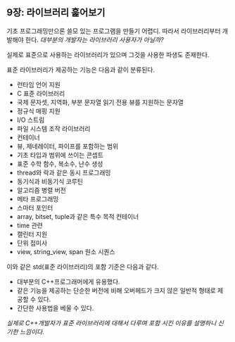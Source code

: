 ## 9장: 라이브러리 훑어보기

기초 프로그래밍만으론 쓸모 있는 프로그램을 만들기 어렵디. 따라서 라이브러리부터 개발해야 한다. *대부분의 개발자는 라이브러리 사용자가 아닐까?*

실제로 표준으로 사용하는 라이브러리가 있으며 그것을 사용한 파생도 존재한다.

표준 라이브러리가 제공하는 기능은 다음과 같이 분류된다.

- 런타임 언어 지원
- C 표준 라이브러리
- 국제 문자셋, 지역화, 부분 문자열 읽기 전용 뷰를 지원하는 문자열
- 정규식 매핑 지원
- I/O 스트림
- 파일 시스템 조작 라이브러리
- 컨테이너
- 뷰, 제네레이터, 파이프를 포함하는 범위
- 기초 타입과 범위에 쓰이는 콘셉트
- 표준 수학 함수, 복소수, 난수 생성
- thread와 락과 같은 동시 프로그래밍
- 동기식과 비동기식 코루틴
- 알고리즘 병렬 버전
- 메타 프로그래밍
- 스마터 포인터
- array, bitset, tuple과 같은 특수 목적 컨테이너
- time 관련
- 캘린터 지원
- 단위 접미사
- view, string_view, span 원소 시퀀스

이와 같은 std(표준 라이브러리)의 포함 기준은 다음과 같다.

- 대부분의 C++프로그래머에게 유용했다.
- 같은 기능을 제공하는 단순한 버전에 비해 오버헤드가 크지 않은 일반적 형태로 제공할 수 있다.
- 간단한 사용법을 베울 수 있다.

*실제로 C++개발자가 표준 라이브러리에 대해서 다루며 포함 시킨 이유를 설명하니 신기한 느낌이다.*
